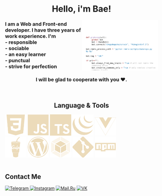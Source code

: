 <h1 align="center">Hello, i'm Bae!</h1>

<img align="right" width="250" src="https://github.com/Bae-Kabirov/Bae-Kabirov/blob/master/code.gif" alt="code GIF"/>

<h3>
  I am a Web and Front-end developer. I have three years of work experience. I'm <br/>
  - responsible <br/>
  - sociable <br/>
  - an easy learner <br/>
  - punctual <br/>
  - strive for perfection <br/>
</h3>
<h3 align="center">I will be glad to cooperate with you ♥.</h3>

<br/>
<section>
  <h2 align="center">Language & Tools</h2>
  <div>
    <img src="./img/css.svg" width="70" alt="css"/>
    <img src="./img/javascript.svg" width="70" alt="JavaScript"/>
    <img src="./img/typescript.svg" width="70" alt="TypeScript"/>
    <img src="./img/jquery.svg" width="70" alt="Jquery"/>
    <img src="./img/vue.svg" width="70" alt="Vue"/>
    <br>
    <img src="./img/gulp.svg" width="70" alt="Gulp"/>
    <img src="./img/wordpress.svg" width="70" alt="Wordpress"/>
    <img src="./img/webpack.svg" width="70" alt="WebPack"/>
    <img src="./img/git.svg" width="70" alt="Git"/>
    <img src="./img/npm.svg" width="70" alt="npm"/>
  </div>
</section>
<br/>

<h2>Contact Me</h2>

<div>
    <a href="https://t.me/ewewezze" target="_blank">
      <img src="https://img.shields.io/badge/Telegram-%23ECDBBA?style=for-the-badge&logo=Telegram&logoColor=%23282A36" alt="Telegram"/>
    </a>
    <a href="https://www.instagram.com/ewewezze/" target="_blank">
      <img src="https://img.shields.io/badge/Instagram-%23ECDBBA?style=for-the-badge&logo=Instagram&logoColor=%23282A36" alt="Instagram"/></a>
    <a href="mailto:talkingtom32203@mail.ru" target="_blank">
      <img src="https://img.shields.io/badge/Mail.ru-%23ECDBBA?style=for-the-badge&logo=Mail.ru&logoColor=%23282A36" alt="Mail.Ru"/></a>
    </a>
    <a href="https://vk.com/ewewezze" target="_blank">
      <img src="https://img.shields.io/badge/VK-%23ECDBBA?style=for-the-badge&logo=VK&logoColor=%23282A36" alt="VK"/></a>
    </a>
</div>
